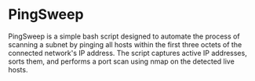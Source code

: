 # PingSweep
PingSweep is a simple bash script designed to automate the process of scanning a subnet by pinging all  hosts within the first three octets of the connected network's IP address. The script captures active IP addresses, sorts them, and performs a port scan using nmap on the detected live hosts.
